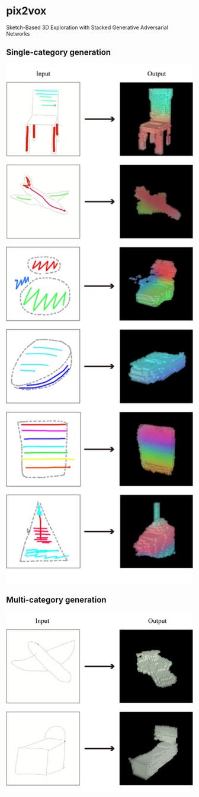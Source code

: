 # pix2vox
Sketch-Based 3D Exploration with Stacked Generative Adversarial Networks

## Single-category generation

<img src="img/single-category-generation.png" width="670">

## Multi-category generation

<img src="img/multi-category-generation.png" width="670">
